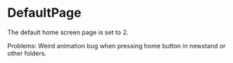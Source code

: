 # DefaultPage
The default home screen page is set to 2.

Problems:
Weird animation bug when pressing home button in newstand or other folders.
